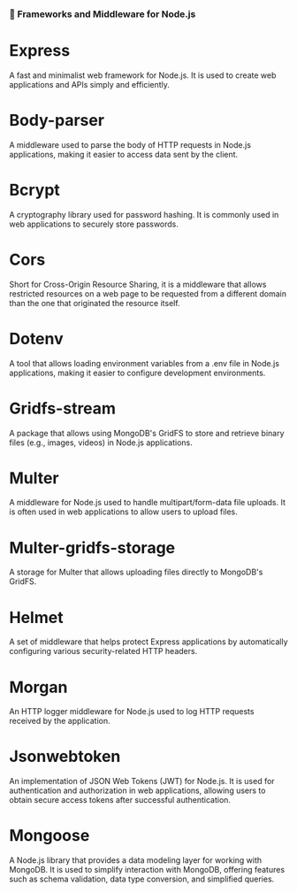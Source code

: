 ### 🚀 Frameworks and Middleware for Node.js

# Express
A fast and minimalist web framework for Node.js. It is used to create web applications and APIs simply and efficiently.

# Body-parser
A middleware used to parse the body of HTTP requests in Node.js applications, making it easier to access data sent by the client.

# Bcrypt
A cryptography library used for password hashing. It is commonly used in web applications to securely store passwords.

# Cors
Short for Cross-Origin Resource Sharing, it is a middleware that allows restricted resources on a web page to be requested from a different domain than the one that originated the resource itself.

# Dotenv
A tool that allows loading environment variables from a .env file in Node.js applications, making it easier to configure development environments.

# Gridfs-stream
A package that allows using MongoDB's GridFS to store and retrieve binary files (e.g., images, videos) in Node.js applications.

# Multer
A middleware for Node.js used to handle multipart/form-data file uploads. It is often used in web applications to allow users to upload files.

# Multer-gridfs-storage
A storage for Multer that allows uploading files directly to MongoDB's GridFS.

# Helmet
A set of middleware that helps protect Express applications by automatically configuring various security-related HTTP headers.

# Morgan
An HTTP logger middleware for Node.js used to log HTTP requests received by the application.

# Jsonwebtoken
An implementation of JSON Web Tokens (JWT) for Node.js. It is used for authentication and authorization in web applications, allowing users to obtain secure access tokens after successful authentication.

# Mongoose
A Node.js library that provides a data modeling layer for working with MongoDB. It is used to simplify interaction with MongoDB, offering features such as schema validation, data type conversion, and simplified queries.